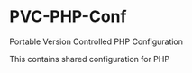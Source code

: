 # PVC-PHP-Conf
Portable Version Controlled PHP Configuration

This contains shared configuration for PHP

